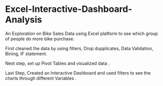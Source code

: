 # Excel-Interactive-Dashboard-Analysis

An Exploration on Bike Sales Data using Excel platform to see which group of people do more bike purchase.

First cleaned the data by using filters, Drop dupplicates, Data Validation, Bining, IF statement.

Next step, set up Pivot Tables and visualized data .

Last Step, Created an Interactive Dashboard and used filters to see the charts through different Variables .
